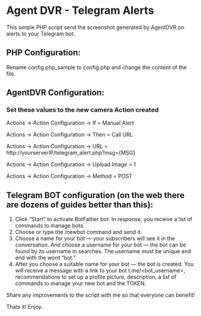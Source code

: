 # Agent DVR - Telegram Alerts

This simple PHP script send the screenshot generated by AgentDVR on alerts to your Telegram bot.


## PHP Configuration:

Rename config.php_sample to config.php and change the content of the file.


## AgentDVR Configuration:

### Set these values to the new camera Action created

Actions -> Action Configuration -> If = Manual Alert

Actions -> Action Configuration -> Then = Call URL

Actions -> Action Configuration -> URL = http://yourserverIP/telegram_alert.php?msg={MSG}

Actions -> Action Configuration -> Upload Image = 1

Actions -> Action Configuration -> Method = POST


## Telegram BOT configuration (on the web there are dozens of guides better than this):

1) Click “Start” to activate BotFather bot. In response, you receive a list of commands to manage bots.
2) Choose or type the /newbot command and send it.
3) Choose a name for your bot — your subscribers will see it in the conversation. And choose a username for your bot — the bot can be found by its username in searches. The username must be unique and end with the word “bot.”
4) After you choose a suitable name for your bot — the bot is created. You will receive a message with a link to your bot t.me/<bot_username>, recommendations to set up a profile picture, description, a list of commands to manage your new bot and the TOKEN.

Share any improvements to the script with me so that everyone can benefit!

Thats it! Enjoy.